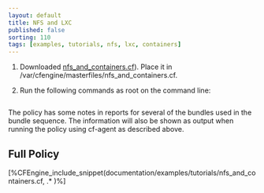 ```yaml
---
layout: default
title: NFS and LXC
published: false
sorting: 110
tags: [examples, tutorials, nfs, lxc, containers]
---
```


1. Downloaded <a href="nfs_and_containers.cf">nfs_and_containers.cf</a>). Place it in /var/cfengine/masterfiles/nfs_and_containers.cf.
2. Run the following commands as root on the command line:

	```console
	```
The policy has some notes in reports for several of the bundles used in the bundle sequence. The information will also be shown as output when running the policy using cf-agent as described above.



## Full Policy

[%CFEngine_include_snippet(documentation/examples/tutorials/nfs_and_containers.cf, .* )%]

